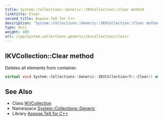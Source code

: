 ```yaml
---
title: System::Collections::Generic::IKVCollection::Clear method
linktitle: Clear
second_title: Aspose.TeX for C++
description: 'System::Collections::Generic::IKVCollection::Clear method. Deletes all elements from container in C++.'
type: docs
weight: 400
url: /cpp/system.collections.generic/ikvcollection/clear/
---
```

## IKVCollection::Clear method


Deletes all elements from container.

```cpp
virtual void System::Collections::Generic::IKVCollection<T>::Clear() override
```

## See Also

* Class [IKVCollection](../)
* Namespace [System::Collections::Generic](../../)
* Library [Aspose.TeX for C++](../../../)
